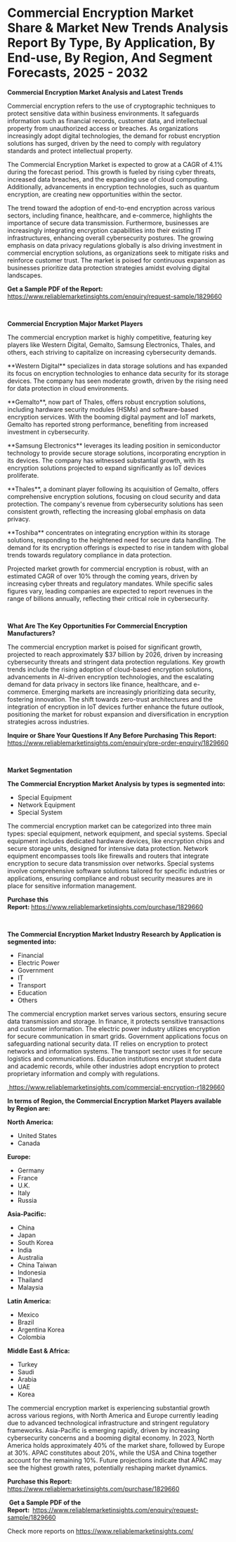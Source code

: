<p><h1>Commercial Encryption Market Share & Market New Trends Analysis Report By Type, By Application, By End-use, By Region, And Segment Forecasts, 2025 - 2032</h1></p><p><strong>Commercial Encryption Market Analysis and Latest Trends</strong></p>
<p><p>Commercial encryption refers to the use of cryptographic techniques to protect sensitive data within business environments. It safeguards information such as financial records, customer data, and intellectual property from unauthorized access or breaches. As organizations increasingly adopt digital technologies, the demand for robust encryption solutions has surged, driven by the need to comply with regulatory standards and protect intellectual property.</p><p>The Commercial Encryption Market is expected to grow at a CAGR of 4.1% during the forecast period. This growth is fueled by rising cyber threats, increased data breaches, and the expanding use of cloud computing. Additionally, advancements in encryption technologies, such as quantum encryption, are creating new opportunities within the sector. </p><p>The trend toward the adoption of end-to-end encryption across various sectors, including finance, healthcare, and e-commerce, highlights the importance of secure data transmission. Furthermore, businesses are increasingly integrating encryption capabilities into their existing IT infrastructures, enhancing overall cybersecurity postures. The growing emphasis on data privacy regulations globally is also driving investment in commercial encryption solutions, as organizations seek to mitigate risks and reinforce customer trust. The market is poised for continuous expansion as businesses prioritize data protection strategies amidst evolving digital landscapes.</p></p>
<p><strong>Get a Sample PDF of the Report:&nbsp;</strong> <a href="https://www.reliablemarketinsights.com/enquiry/request-sample/1829660?utm_campaign=1558&utm_medium=2&utm_source=Github&utm_content=ia&utm_term=11032025&utm_id=commercial-encryption">https://www.reliablemarketinsights.com/enquiry/request-sample/1829660</a></p>
<p>&nbsp;</p>
<p><strong>Commercial Encryption Major Market Players</strong></p>
<p><p>The commercial encryption market is highly competitive, featuring key players like Western Digital, Gemalto, Samsung Electronics, Thales, and others, each striving to capitalize on increasing cybersecurity demands. </p><p>**Western Digital** specializes in data storage solutions and has expanded its focus on encryption technologies to enhance data security for its storage devices. The company has seen moderate growth, driven by the rising need for data protection in cloud environments.</p><p>**Gemalto**, now part of Thales, offers robust encryption solutions, including hardware security modules (HSMs) and software-based encryption services. With the booming digital payment and IoT markets, Gemalto has reported strong performance, benefiting from increased investment in cybersecurity.</p><p>**Samsung Electronics** leverages its leading position in semiconductor technology to provide secure storage solutions, incorporating encryption in its devices. The company has witnessed substantial growth, with its encryption solutions projected to expand significantly as IoT devices proliferate.</p><p>**Thales**, a dominant player following its acquisition of Gemalto, offers comprehensive encryption solutions, focusing on cloud security and data protection. The company's revenue from cybersecurity solutions has seen consistent growth, reflecting the increasing global emphasis on data privacy.</p><p>**Toshiba** concentrates on integrating encryption within its storage solutions, responding to the heightened need for secure data handling. The demand for its encryption offerings is expected to rise in tandem with global trends towards regulatory compliance in data protection.</p><p>Projected market growth for commercial encryption is robust, with an estimated CAGR of over 10% through the coming years, driven by increasing cyber threats and regulatory mandates. While specific sales figures vary, leading companies are expected to report revenues in the range of billions annually, reflecting their critical role in cybersecurity.</p></p>
<p>&nbsp;</p>
<p><strong>What Are The Key Opportunities For Commercial Encryption Manufacturers?</strong></p>
<p><p>The commercial encryption market is poised for significant growth, projected to reach approximately $37 billion by 2026, driven by increasing cybersecurity threats and stringent data protection regulations. Key growth trends include the rising adoption of cloud-based encryption solutions, advancements in AI-driven encryption technologies, and the escalating demand for data privacy in sectors like finance, healthcare, and e-commerce. Emerging markets are increasingly prioritizing data security, fostering innovation. The shift towards zero-trust architectures and the integration of encryption in IoT devices further enhance the future outlook, positioning the market for robust expansion and diversification in encryption strategies across industries.</p></p>
<p><strong>Inquire or Share Your Questions If Any Before Purchasing This Report:</strong> <a href="https://www.reliablemarketinsights.com/enquiry/pre-order-enquiry/1829660?utm_campaign=1558&utm_medium=2&utm_source=Github&utm_content=ia&utm_term=11032025&utm_id=commercial-encryption">https://www.reliablemarketinsights.com/enquiry/pre-order-enquiry/1829660</a></p>
<p>&nbsp;</p>
<p><strong>Market Segmentation</strong></p>
<p><strong>The Commercial Encryption Market Analysis by types is segmented into:</strong></p>
<p><ul><li>Special Equipment</li><li>Network Equipment</li><li>Special System</li></ul></p>
<p><p>The commercial encryption market can be categorized into three main types: special equipment, network equipment, and special systems. Special equipment includes dedicated hardware devices, like encryption chips and secure storage units, designed for intensive data protection. Network equipment encompasses tools like firewalls and routers that integrate encryption to secure data transmission over networks. Special systems involve comprehensive software solutions tailored for specific industries or applications, ensuring compliance and robust security measures are in place for sensitive information management.</p></p>
<p><strong>Purchase this Report:&nbsp;</strong><a href="https://www.reliablemarketinsights.com/purchase/1829660?utm_campaign=1558&utm_medium=2&utm_source=Github&utm_content=ia&utm_term=11032025&utm_id=commercial-encryption">https://www.reliablemarketinsights.com/purchase/1829660</a></p>
<p>&nbsp;</p>
<p><strong>The Commercial Encryption Market Industry Research by Application is segmented into:</strong></p>
<p><ul><li>Financial</li><li>Electric Power</li><li>Government</li><li>IT</li><li>Transport</li><li>Education</li><li>Others</li></ul></p>
<p><p>The commercial encryption market serves various sectors, ensuring secure data transmission and storage. In finance, it protects sensitive transactions and customer information. The electric power industry utilizes encryption for secure communication in smart grids. Government applications focus on safeguarding national security data. IT relies on encryption to protect networks and information systems. The transport sector uses it for secure logistics and communications. Education institutions encrypt student data and academic records, while other industries adopt encryption to protect proprietary information and comply with regulations.</p></p>
<p><a href="https://www.reliablemarketinsights.com/commercial-encryption-r1829660?utm_campaign=1558&utm_medium=2&utm_source=Github&utm_content=ia&utm_term=11032025&utm_id=commercial-encryption">&nbsp;https://www.reliablemarketinsights.com/commercial-encryption-r1829660</a></p>
<p><strong>In terms of Region, the Commercial Encryption Market Players available by Region are:</strong></p>
<p>
    <p> <strong> North America: </strong>
        <ul>
            <li>United States</li>
            <li>Canada</li>
        </ul>
        </p> 
    <p> <strong> Europe: </strong>
        <ul>
            <li>Germany</li>
            <li>France</li>
            <li>U.K.</li>
            <li>Italy</li>
            <li>Russia</li>
        </ul>
        </p> 
    <p> <strong> Asia-Pacific: </strong>
        <ul>
            <li>China</li>
            <li>Japan</li>
            <li>South Korea</li>
            <li>India</li>
            <li>Australia</li>
            <li>China Taiwan</li>
            <li>Indonesia</li>
            <li>Thailand</li>
            <li>Malaysia</li>
        </ul>
        </p> 
    <p> <strong> Latin America: </strong>
        <ul>
            <li>Mexico</li>
            <li>Brazil</li>
            <li>Argentina Korea</li>
            <li>Colombia</li>
        </ul>
        </p> 
    <p> <strong> Middle East & Africa: </strong>
        <ul>
            <li>Turkey</li>
            <li>Saudi</li>
            <li>Arabia</li>
            <li>UAE</li>
            <li>Korea</li>
        </ul>
    </p>
    </p>
<p><p>The commercial encryption market is experiencing substantial growth across various regions, with North America and Europe currently leading due to advanced technological infrastructure and stringent regulatory frameworks. Asia-Pacific is emerging rapidly, driven by increasing cybersecurity concerns and a booming digital economy. In 2023, North America holds approximately 40% of the market share, followed by Europe at 30%. APAC constitutes about 20%, while the USA and China together account for the remaining 10%. Future projections indicate that APAC may see the highest growth rates, potentially reshaping market dynamics.</p></p>
<p><strong>Purchase this Report: </strong><a href="https://www.reliablemarketinsights.com/purchase/1829660?utm_campaign=1558&utm_medium=2&utm_source=Github&utm_content=ia&utm_term=11032025&utm_id=commercial-encryption">https://www.reliablemarketinsights.com/purchase/1829660</a></p>
<p>&nbsp;<strong>Get a Sample PDF of the Report:&nbsp;&nbsp;</strong><a href="https://www.reliablemarketinsights.com/enquiry/request-sample/1829660?utm_campaign=1558&utm_medium=2&utm_source=Github&utm_content=ia&utm_term=11032025&utm_id=commercial-encryption">https://www.reliablemarketinsights.com/enquiry/request-sample/1829660</a></p>
<p><strong></strong></p>
<p>Check more reports on <a href="https://www.reliablemarketinsights.com/?utm_campaign=1558&utm_medium=2&utm_source=Github&utm_content=ia&utm_term=11032025&utm_id=commercial-encryption">https://www.reliablemarketinsights.com/</a></p>